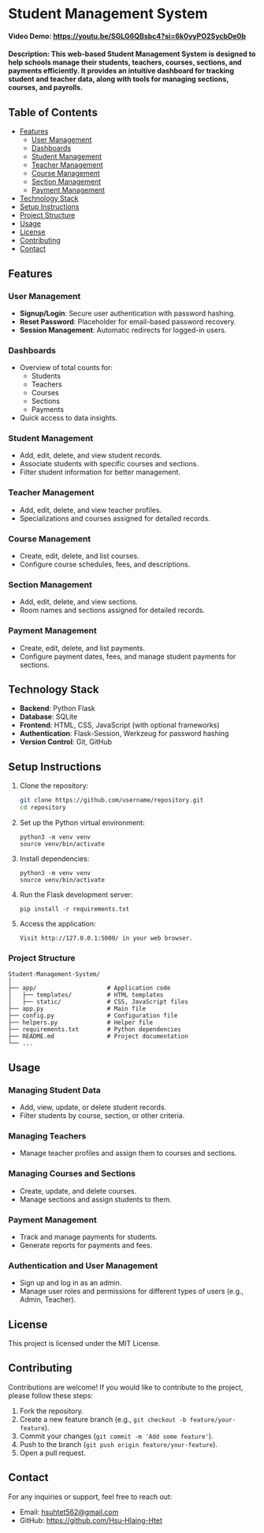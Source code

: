 
# Student Management System
#### Video Demo: https://youtu.be/SGLG6QBsbc4?si=6k0yyPO2SycbDe0b 
#### Description: This web-based Student Management System is designed to help schools manage their students, teachers, courses, sections, and payments efficiently. It provides an intuitive dashboard for tracking student and teacher data, along with tools for managing sections, courses, and payrolls.

## Table of Contents
- [Features](#features)
  - [User Management](#user-management)
  - [Dashboards](#dashboards)
  - [Student Management](#student-management)
  - [Teacher Management](#teacher-management)
  - [Course Management](#course-management)
  - [Section Management](#section-management)
  - [Payment Management](#payment-management)
- [Technology Stack](#technology-stack)
- [Setup Instructions](#setup-instructions)
- [Project Structure](#project-structure)
- [Usage](#usage)
- [License](#license)
- [Contributing](#contributing)
- [Contact](#contact)

## Features

### User Management
- **Signup/Login**: Secure user authentication with password hashing.
- **Reset Password**: Placeholder for email-based password recovery.
- **Session Management**: Automatic redirects for logged-in users.

### Dashboards
- Overview of total counts for:
  - Students
  - Teachers
  - Courses
  - Sections
  - Payments
- Quick access to data insights.

### Student Management
- Add, edit, delete, and view student records.
- Associate students with specific courses and sections.
- Filter student information for better management.

### Teacher Management
- Add, edit, delete, and view teacher profiles.
- Specializations and courses assigned for detailed records.

### Course Management
- Create, edit, delete, and list courses.
- Configure course schedules, fees, and descriptions.

### Section Management
- Add, edit, delete, and view sections.
- Room names and sections assigned for detailed records.

### Payment Management
- Create, edit, delete, and list payments.
- Configure payment dates, fees, and manage student payments for sections.

## Technology Stack
- **Backend**: Python Flask
- **Database**: SQLite
- **Frontend**: HTML, CSS, JavaScript (with optional frameworks)
- **Authentication**: Flask-Session, Werkzeug for password hashing
- **Version Control**: Git, GitHub

## Setup Instructions

1. Clone the repository:

   ```bash
   git clone https://github.com/username/repository.git
   cd repository


2. Set up the Python virtual environment:

   ```
   python3 -m venv venv
   source venv/bin/activate
   ```

3. Install dependencies:
   ```
   python3 -m venv venv
   source venv/bin/activate
   ```

4. Run the Flask development server:
   ```
   pip install -r requirements.txt
   ```

5. Access the application:
   ```
   Visit http://127.0.0.1:5000/ in your web browser.
   ```
### Project Structure
```
Student-Management-System/
│
├── app/                    # Application code
│   ├── templates/          # HTML templates
│   ├── static/             # CSS, JavaScript files
├── app.py                  # Main file
├── config.py               # Configuration file
├── helpers.py              # Helper file
├── requirements.txt        # Python dependencies
├── README.md               # Project documentation
└── ...
```
## Usage

### Managing Student Data
- Add, view, update, or delete student records.
- Filter students by course, section, or other criteria.

### Managing Teachers
- Manage teacher profiles and assign them to courses and sections.

### Managing Courses and Sections
- Create, update, and delete courses.
- Manage sections and assign students to them.

### Payment Management
- Track and manage payments for students.
- Generate reports for payments and fees.

### Authentication and User Management
- Sign up and log in as an admin.
- Manage user roles and permissions for different types of users (e.g., Admin, Teacher).

## License
This project is licensed under the MIT License.

## Contributing
Contributions are welcome! If you would like to contribute to the project, please follow these steps:

1. Fork the repository.
2. Create a new feature branch (e.g., `git checkout -b feature/your-feature`).
3. Commit your changes (`git commit -m 'Add some feature'`).
4. Push to the branch (`git push origin feature/your-feature`).
5. Open a pull request.

## Contact
For any inquiries or support, feel free to reach out:

- Email: hsuhtet562@gmail.com
- GitHub: https://github.com/Hsu-Hlaing-Htet

